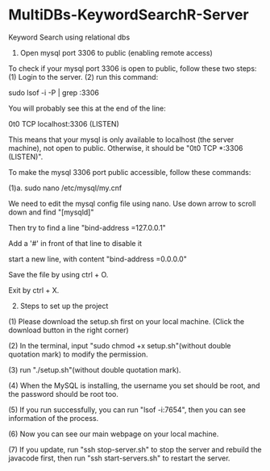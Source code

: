 # MultiDBs-KeywordSearchR-Server
Keyword Search using relational dbs

1. Open mysql port 3306 to public (enabling remote access)

To check if your mysql port 3306 is open to public, follow these two steps:
(1) Login to the server.
(2) run this command:

sudo lsof -i -P | grep :3306
 
You will probably see this at the end of the line:
 
0t0  TCP localhost:3306 (LISTEN)
 
This means that your mysql is only available to localhost (the server machine), not open to public.
Otherwise, it should be "0t0  TCP *:3306 (LISTEN)".

To make the mysql 3306 port public accessible, follow these commands:
 
(1)a.
sudo nano /etc/mysql/my.cnf
 
We need to edit the mysql config file using nano. Use down arrow to scroll down and find "[mysqld]"

Then try to find a line "bind-address           =127.0.0.1"

Add a '#' in front of that line to disable it

start a new line, with content "bind-address             =0.0.0.0"

Save the file by using ctrl + O.

Exit by ctrl + X. 






2. Steps to set up the project

(1) Please download the setup.sh first on your local machine.
(Click the download button in the right corner)

(2) In the terminal, input "sudo chmod +x setup.sh"(without double quotation mark) to modify the permission.

(3) run "./setup.sh"(without double quotation mark).

(4) When the MySQL is installing, the username you set should be root, and the password should be root too.

(5) If you run successfully, you can run "lsof -i:7654", then you can see information of the process.

(6) Now you can see our main webpage on your local machine.

(7) If you update, run "ssh stop-server.sh" to stop the server and rebuild the javacode first, then run "ssh start-servers.sh" to restart the server.
